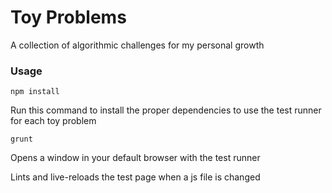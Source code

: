 # Toy Problems
A collection of algorithmic challenges for my personal growth

### Usage

```
npm install
```

Run this command to install the proper dependencies
to use the test runner for each toy problem

```
grunt
```

Opens a window in your default browser with the test runner

Lints and live-reloads the test page when a js file is changed
